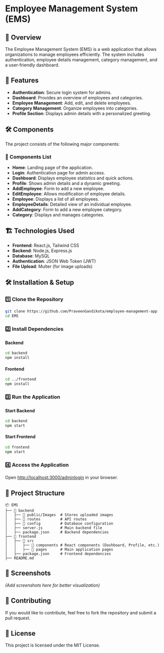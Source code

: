 # Employee Management System (EMS)

## 📌 Overview
The Employee Management System (EMS) is a web application that allows organizations to manage employees efficiently. The system includes authentication, employee details management, category management, and a user-friendly dashboard.

## 🚀 Features
- **Authentication**: Secure login system for admins.
- **Dashboard**: Provides an overview of employees and categories.
- **Employee Management**: Add, edit, and delete employees.
- **Category Management**: Organize employees into categories.
- **Profile Section**: Displays admin details with a personalized greeting.

## 🛠️ Components
The project consists of the following major components:

### 📌 Components List
- **Home**: Landing page of the application.
- **Login**: Authentication page for admin access.
- **Dashboard**: Displays employee statistics and quick actions.
- **Profile**: Shows admin details and a dynamic greeting.
- **AddEmployee**: Form to add a new employee.
- **EditEmployee**: Allows modification of employee details.
- **Employee**: Displays a list of all employees.
- **EmployeeDetails**: Detailed view of an individual employee.
- **AddCategory**: Form to add a new employee category.
- **Category**: Displays and manages categories.

## 🏗️ Technologies Used
- **Frontend**: React.js, Tailwind CSS
- **Backend**: Node.js, Express.js
- **Database**: MySQL
- **Authentication**: JSON Web Token (JWT)
- **File Upload**: Multer (for image uploads)

## 🛠️ Installation & Setup
### 1️⃣ Clone the Repository
```sh
git clone https://github.com/PraveenGandikota/employee-management-app
cd EMS
```
### 2️⃣ Install Dependencies
#### Backend
```sh
cd backend
npm install
```
#### Frontend
```sh
cd ../frontend
npm install
```
### 3️⃣ Run the Application
#### Start Backend
```sh
cd backend
npm start
```
#### Start Frontend
```sh
cd frontend
npm start
```
### 4️⃣ Access the Application
Open [http://localhost:3000/adminlogin](http://localhost:3000) in your browser.

## 📂 Project Structure
```
📦 EMS
├── 📂 backend
│   ├── 📂 public/Images  # Stores uploaded images
│   ├── 📂 routes         # API routes
│   ├── 📂 config         # Database configuration
│   ├── server.js        # Main backend file
│   ├── package.json     # Backend dependencies
├── 📂 frontend
│   ├── 📂 src
│   │   ├── 📂 components # React components (Dashboard, Profile, etc.)
│   │   ├── 📂 pages      # Main application pages
│   ├── package.json     # Frontend dependencies
├── README.md
```

## 📸 Screenshots
*(Add screenshots here for better visualization)*

## 🤝 Contributing
If you would like to contribute, feel free to fork the repository and submit a pull request.

## 📜 License
This project is licensed under the MIT License.

